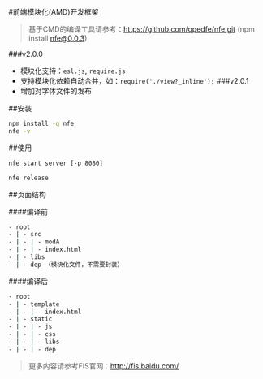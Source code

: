
#前端模块化(AMD)开发框架

>基于CMD的编译工具请参考：https://github.com/opedfe/nfe.git (npm install nfe@0.0.3)

###v2.0.0
 - 模块化支持：`esl.js`, `require.js`
 - 支持模块化依赖自动合并，如：`require('./view?_inline');`
###v2.0.1
 - 增加对字体文件的发布

##安装
```sh
npm install -g nfe
nfe -v
```

##使用

```sh
nfe start server [-p 8080]
```

```sh
nfe release
```

##页面结构

####编译前
```sh
- root
- | - src
- | - | - modA
- | - | - index.html
- | - libs
- | - dep （模块化文件，不需要封装）
```

####编译后
```sh
- root
- | - template
- | - | - index.html
- | - static
- | - | - js
- | - | - css
- | - | - libs
- | - | - dep
```

>更多内容请参考FIS官网：http://fis.baidu.com/
